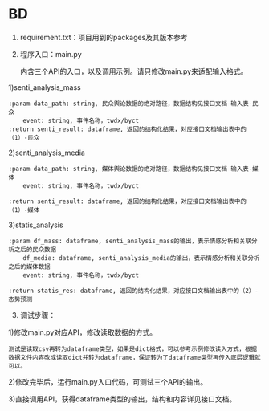 # BD


1. requirement.txt：项目用到的packages及其版本参考


2. 程序入口：main.py
	
	内含三个API的入口，以及调用示例。请只修改main.py来适配输入格式。

1)senti_analysis_mass
	
	:param data_path: string, 民众舆论数据的绝对路径，数据结构见接口文档 输入表-民众
		event: string, 事件名称，twdx/byct
   	:return senti_result: dataframe, 返回的结构化结果，对应接口文档输出表中的（1）-民众

2)senti_analysis_media
	
	:param data_path: string, 媒体舆论数据的绝对路径，数据结构见接口文档 输入表-媒体
		event: string, 事件名称，twdx/byct
	
	:return senti_result: dataframe, 返回的结构化结果，对应接口文档输出表中的（1）-媒体

3)statis_analysis
	
	:param df_mass: dataframe, senti_analysis_mass的输出，表示情感分析和关联分析之后的民众数据
		df_media: dataframe, senti_analysis_media的输出，表示情感分析和关联分析之后的媒体数据
		event: string, 事件名称，twdx/byct
	
	:return statis_res: dataframe, 返回的结构化结果，对应接口文档输出表中的（2）-态势预测
	

3. 调试步骤：

1)修改main.py对应API，修改读取数据的方式。
	
	测试是读取csv再转为dataframe类型，如果是dict格式，可以参考示例修改读入方式，根据数据文件内容改成读取dict并转为dataframe，保证转为了dataframe类型再传入底层逻辑就可以。

2)修改完毕后，运行main.py入口代码，可测试三个API的输出。

3)直接调用API，获得dataframe类型的输出，结构和内容详见接口文档。
